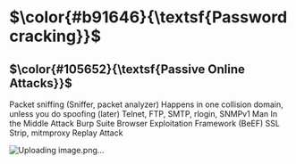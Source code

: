 $\color{#b91646}{\textsf{Password cracking}}$
=============================================

## $\color{#105652}{\textsf{Passive Online Attacks}}$


Packet sniffing (Sniffer, packet analyzer)
Happens in one collision domain, unless you do spoofing (later)
Telnet, FTP, SMTP, rlogin, SNMPv1
Man In the Middle Attack
Burp Suite
Browser Exploitation Framework (BeEF)
SSL Strip, mitmproxy
Replay Attack


![Uploading image.png…]()
